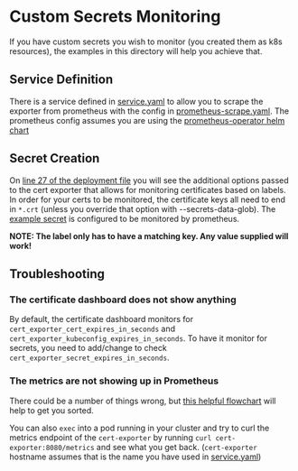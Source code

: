 # Custom Secrets Monitoring

If you have custom secrets you wish to monitor (you created them as k8s resources), the examples in this directory will help you achieve that.

## Service Definition

There is a service defined in [service.yaml](https://github.com/joe-elliott/cert-exporter/blob/master/docs/examples/custom-secrets/service.yaml) to allow you to scrape the exporter from prometheus with the config in [prometheus-scrape.yaml](https://github.com/joe-elliott/cert-exporter/blob/master/docs/examples/custom-secrets/prometheus-scrape.yaml).  The prometheus config assumes you are using the [prometheus-operator helm chart](https://github.com/helm/charts/tree/master/stable/prometheus-operator)

## Secret Creation

On [line 27 of the deployment file](https://github.com/joe-elliott/cert-exporter/blob/master/docs/examples/custom-secrets/deployment.yaml#L27) you will see the additional options passed to the cert exporter that allows for monitoring certificates based on labels.  In order for your certs to be monitored, the certificate keys all need to end in `*.crt` (unless you override that option with --secrets-data-glob).  The [example secret](https://github.com/joe-elliott/cert-exporter/blob/master/docs/examples/custom-secrets/secret.yaml) is configured to be monitored by prometheus.

**NOTE:  The label only has to have a matching key.  Any value supplied will work!**

## Troubleshooting

### The certificate dashboard does not show anything

By default, the certificate dashboard monitors for `cert_exporter_cert_expires_in_seconds` and `cert_exporter_kubeconfig_expires_in_seconds`.  To have it monitor for secrets, you need to add/change to check `cert_exporter_secret_expires_in_seconds`.

### The metrics are not showing up in Prometheus

There could be a number of things wrong, but [this helpful flowchart](https://learnk8s.io/a/troubleshooting-kubernetes.pdf) will help to get you sorted.

You can also `exec` into a pod running in your cluster and try to curl the metrics endpoint of the `cert-exporter` by running `curl cert-exporter:8080/metrics` and see what you get back. (`cert-exporter` hostname assumes that is the name you have used in [service.yaml](https://github.com/joe-elliott/cert-exporter/blob/master/docs/examples/custom-secrets/service.yaml))
